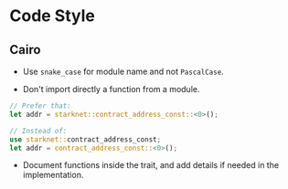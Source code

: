 # Code Style

## Cairo

- Use `snake_case` for module name and not `PascalCase`.

- Don't import directly a function from a module.

```rust
// Prefer that:
let addr = starknet::contract_address_const::<0>();

// Instead of:
use starknet::contract_address_const;
let addr = contract_address_const::<0>();
```

- Document functions inside the trait, and add details if needed in the implementation.
